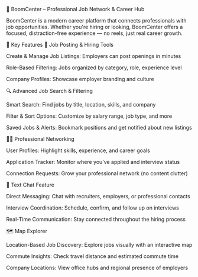 💼 BoomCenter – Professional Job Network & Career Hub

BoomCenter is a modern career platform that connects professionals with job opportunities. Whether you're hiring or looking, BoomCenter offers a focused, distraction-free experience — no reels, just real career growth.

🚀 Key Features
📄 Job Posting & Hiring Tools

Create & Manage Job Listings: Employers can post openings in minutes

Role-Based Filtering: Jobs organized by category, role, experience level

Company Profiles: Showcase employer branding and culture

🔍 Advanced Job Search & Filtering

Smart Search: Find jobs by title, location, skills, and company

Filter & Sort Options: Customize by salary range, job type, and more

Saved Jobs & Alerts: Bookmark positions and get notified about new listings

🧑‍💼 Professional Networking

User Profiles: Highlight skills, experience, and career goals

Application Tracker: Monitor where you’ve applied and interview status

Connection Requests: Grow your professional network (no content clutter)

💬 Text Chat Feature

Direct Messaging: Chat with recruiters, employers, or professional contacts

Interview Coordination: Schedule, confirm, and follow up on interviews

Real-Time Communication: Stay connected throughout the hiring process

🗺️ Map Explorer

Location-Based Job Discovery: Explore jobs visually with an interactive map

Commute Insights: Check travel distance and estimated commute time

Company Locations: View office hubs and regional presence of employers
